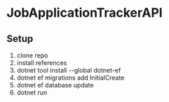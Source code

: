 # JobApplicationTrackerAPI
## Setup
1. clone repo
2. install references
3. dotnet tool install --global dotnet-ef 
4. dotnet ef migrations add InitialCreate
5. dotnet ef database update
6. dotnet run

